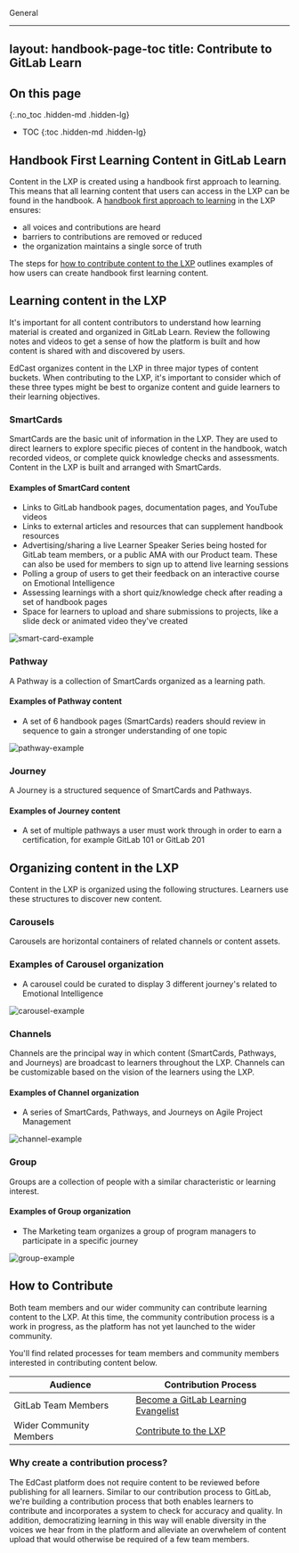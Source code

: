 General

---
layout: handbook-page-toc
title: Contribute to GitLab Learn
---

## On this page
{:.no_toc .hidden-md .hidden-lg}

- TOC
{:toc .hidden-md .hidden-lg}


## Handbook First Learning Content in GitLab Learn

Content in the LXP is created using a handbook first approach to learning. This means that all learning content that users can access in the LXP can be found in the handbook. A [handbook first approach to learning](/handbook/people-group/learning-and-development/interactive-learning) in the LXP ensures:

- all voices and contributions are heard
- barriers to contributions are removed or reduced
- the organization maintains a single sorce of truth

The steps for [how to contribute content to the LXP](/handbook/people-group/learning-and-development/gitlab-learn/#how-to-contribute) outlines examples of how users can create handbook first learning content.


## Learning content in the LXP

It's important for all content contributors to understand how learning material is created and organized in GitLab Learn. Review the following notes and videos to get a sense of how the platform is built and how content is shared with and discovered by users.

EdCast organizes content in the LXP in three major types of content buckets. When contributing to the LXP, it's important to consider which of these three types might be best to organize content and guide learners to their learning objectives.

### SmartCards

SmartCards are the basic unit of information in the LXP. They are used to direct learners to explore specific pieces of content in the handbook, watch recorded videos, or complete quick knowledge checks and assessments. Content in the LXP is built and arranged with SmartCards.

#### Examples of SmartCard content

- Links to GitLab handbook pages, documentation pages, and YouTube videos
- Links to external articles and resources that can supplement handbook resources
- Advertising/sharing a live Learner Speaker Series being hosted for GitLab team members, or a public AMA with our Product team. These can also be used for members to sign up to attend live learning sessions
- Polling a group of users to get their feedback on an interactive course on Emotional Intelligence
- Assessing learnings with a short quiz/knowledge check after reading a set of handbook pages
- Space for learners to upload and share submissions to projects, like a slide deck or animated video they've created

![smart-card-example](/handbook/people-group/learning-and-development/gitlab-learn/contribute/smartcard.png)

### Pathway

A Pathway is a collection of SmartCards organized as a learning path.

#### Examples of Pathway content

- A set of 6 handbook pages (SmartCards) readers should review in sequence to gain a stronger understanding of one topic

![pathway-example](/handbook/people-group/learning-and-development/gitlab-learn/contribute/pathway.png)


### Journey

A Journey is a structured sequence of SmartCards and Pathways.

#### Examples of Journey content

- A set of multiple pathways a user must work through in order to earn a certification, for example GitLab 101 or GitLab 201


## Organizing content in the LXP

Content in the LXP is organized using the following structures. Learners use these structures to discover new content.

### Carousels

Carousels are horizontal containers of related channels or content assets.

### Examples of Carousel organization

- A carousel could be curated to display 3 different journey's related to Emotional Intelligence

![carousel-example](/handbook/people-group/learning-and-development/gitlab-learn/contribute/carousel.png)


### Channels

Channels are the principal way in which content (SmartCards, Pathways, and Journeys) are broadcast to learners throughout the LXP. Channels can be customizable based on the vision of the learners using the LXP. 

#### Examples of Channel organization

- A series of SmartCards, Pathways, and Journeys on Agile Project Management

![channel-example](/handbook/people-group/learning-and-development/gitlab-learn/contribute/channel.png)


### Group

Groups are a collection of people with a similar characteristic or learning interest.

#### Examples of Group organization

- The Marketing team organizes a group of program managers to participate in a specific journey

![group-example](/handbook/people-group/learning-and-development/gitlab-learn/contribute/group.png)


## How to Contribute

Both team members and our wider community can contribute learning content to the LXP. At this time, the community contribution process is a work in progress, as the platform has not yet launched to the wider community.

You'll find related processes for team members and community members interested in contributing content below.

| Audience | Contribution Process |
| ----- | ----- |
| GitLab Team Members | [Become a GitLab Learning Evangelist](/handbook/people-group/learning-and-development-gitlab-learn/contribute/team-member-contributions) |
| Wider Community Members | [Contribute to the LXP]((/handbook/people-group/learning-and-development-gitlab-learn/contribute/community-contributions) ) |

### Why create a contribution process?

The EdCast platform does not require content to be reviewed before publishing for all learners. Similar to our contribution process to GitLab, we're building a contribution process that both enables learners to contribute and incorporates a system to check for accuracy and quality. In addition, democratizing learning in this way will enable diversity in the voices we hear from in the platform and alleviate an overwhelem of content upload that would otherwise be required of a few team members.
